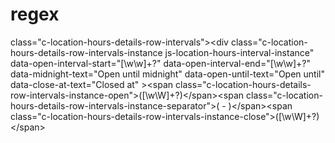 # regex
class="c-location-hours-details-row-intervals">&lt;div class="c-location-hours-details-row-intervals-instance  js-location-hours-interval-instance" data-open-interval-start="[\w\w]+?" data-open-interval-end="[\w\w]+?" data-midnight-text="Open until midnight" data-open-until-text="Open until" data-close-at-text="Closed at" >&lt;span class="c-location-hours-details-row-intervals-instance-open">([\w\W]+?)&lt;\/span>&lt;span class="c-location-hours-details-row-intervals-instance-separator">( - )&lt;\/span>&lt;span class="c-location-hours-details-row-intervals-instance-close">([\w\W]+?)&lt;\/span>
